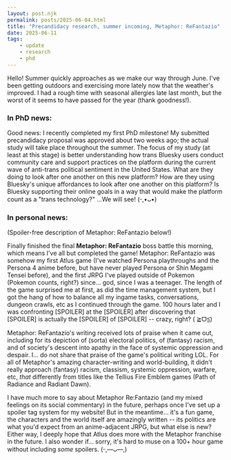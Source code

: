 ```yaml
---
layout: post.njk
permalink: posts/2025-06-04.html
title: "Precandidacy research, summer incoming, Metaphor: ReFantazio"
date: 2025-06-11
tags:
    - update
    - research
    - phd
---
```

Hello! Summer quickly approaches as we make our way through June. I've been getting outdoors and exercising more lately now that the weather's improved. I had a rough time with seasonal allergies late last month, but the worst of it seems to have passed for the year (thank goodness!).

### In PhD news:
Good news: I recently completed my first PhD milestone! My submitted precandidacy proposal was approved about two weeks ago; the actual study will take place throughout the summer. The focus of my study (at least at this stage) is better understanding how trans Bluesky users conduct community care and support practices on the platform during the current wave of anti-trans political sentiment in the United States. What are they doing to look after one another on this new platform? How are they using Bluesky's unique affordances to look after one another on this platform? Is Bluesky supporting their online goals in a way that would make the platform count as a "trans technology?" ...We will see! (ᵕ,•ᴗ•)

### In personal news:
(Spoiler-free description of Metaphor: ReFantazio below!)

Finally finished the final **Metaphor: ReFantazio** boss battle this morning, which means I've all but completed the game! Metaphor: ReFantazio was somehow my first Atlus game (I've watched Persona playthroughs and the Persona 4 anime before, but have never played Persona or Shin Megami Tensei before), and the first JRPG I've played outside of Pokemon (Pokemon counts, right?) since... god, since I was a teenager. The length of the game surprised me at first, as did the time management system, but I got the hang of how to balance all my ingame tasks, conversations, dungeon crawls, etc as I continued through the game. 100 hours later and I was confronting [SPOILER] at the [SPOILER] after discovering that [SPOILER] is actually the [SPOILER] of [SPOILER] -- crazy, right? (  ≧ᗜ≦)

Metaphor: ReFantazio's writing received lots of praise when it came out, including for its depiction of (sorta) electoral politics, of (fantasy) racism, and of society's descent into apathy in the face of systemic oppression and despair. I... do not share that praise of the game's political writing LOL. For all of Metaphor's amazing character-writing and world-building, it didn't really approach (fantasy) racism, classism, systemic oppression, warfare, etc, *that* differently from titles like the Tellius Fire Emblem games (Path of Radiance and Radiant Dawn). 

I have much more to say about Metaphor Re:Fantazio (and my mixed feelings on its social commentary) in the future, perhaps once I've set up a spoiler tag system for my website! But in the meantime... it's a fun game, the characters and the world itself are amazingly written -- its politics are what you'd expect from an anime-adjacent JRPG, but what else is new? Either way, I deeply hope that Atlus does more with the Metaphor franchise in the future. I also wonder if... sorry, it's hard to muse on a 100+ hour game without including *some* spoilers. (ᵕ,—ᴗ—,)